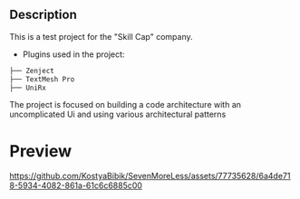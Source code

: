## Description

This is a test project for the "Skill Cap" company.

- Plugins used in the project:
```bash
├── Zenject                  
├── TextMesh Pro          
├── UniRx               
```
 
The project is focused on building a code architecture with an uncomplicated Ui and using various architectural patterns



# Preview

https://github.com/KostyaBibik/SevenMoreLess/assets/77735628/6a4de718-5934-4082-861a-61c6c6885c00

